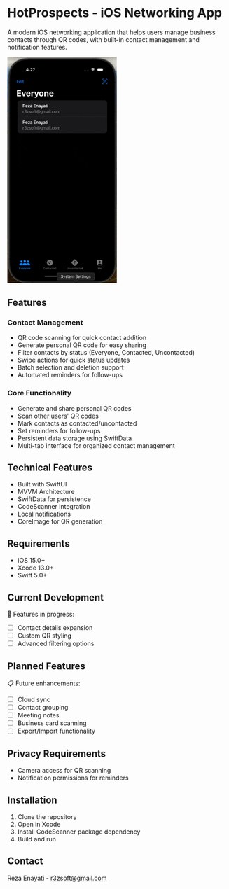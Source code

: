 # HotProspects - iOS Networking App

A modern iOS networking application that helps users manage business contacts through QR codes, with built-in contact management and notification features.

<div align="left"> 
 <p float="left">
   <img src="prospectsGif.gif" width="250" />
 </p>
</div>

## Features

### Contact Management
- QR code scanning for quick contact addition
- Generate personal QR code for easy sharing
- Filter contacts by status (Everyone, Contacted, Uncontacted)
- Swipe actions for quick status updates
- Batch selection and deletion support
- Automated reminders for follow-ups

### Core Functionality
- Generate and share personal QR codes
- Scan other users' QR codes
- Mark contacts as contacted/uncontacted
- Set reminders for follow-ups
- Persistent data storage using SwiftData
- Multi-tab interface for organized contact management

## Technical Features
- Built with SwiftUI
- MVVM Architecture
- SwiftData for persistence
- CodeScanner integration
- Local notifications
- CoreImage for QR generation

## Requirements
- iOS 15.0+
- Xcode 13.0+
- Swift 5.0+

## Current Development
🚧 Features in progress:
- [ ] Contact details expansion
- [ ] Custom QR styling
- [ ] Advanced filtering options

## Planned Features
📋 Future enhancements:
- [ ] Cloud sync
- [ ] Contact grouping
- [ ] Meeting notes
- [ ] Business card scanning
- [ ] Export/Import functionality

## Privacy Requirements
- Camera access for QR scanning
- Notification permissions for reminders

## Installation
1. Clone the repository
2. Open in Xcode
3. Install CodeScanner package dependency
4. Build and run

## Contact
Reza Enayati - r3zsoft@gmail.com
